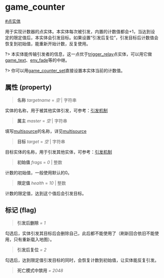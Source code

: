 # game_counter
[#点实体](wiki/point_entity)

用于实现计数器的点实体。本实体每次被引发，内置的计数值都会+1，当达到设定的限定值后，本实体会引发目标。如果设置“引发后复位”，引发目标后计数值会恢复到初始值，能重新开始计数，反复使用。

?> 本实体能传输引发者的信息，这一点优于[trigger_relay](wiki/entity/trigger_relay)点实体，可以用它做[game_text](wiki/entity/game_text)、[env_fade](wiki/entity/env_fade)等的中继。

?> 你可以用[game_counter_set](wiki/entity/game_counter_set)直接设置本实体当前的计数值。

## 属性 (property)
> **名称** *targetname* = *空* | 字符串

实体的名称，用于被其他实体引发，可参考：[引发机制](wiki/trigger)

> **属主** *master* = *空* | 字符串

填写[multisource](wiki/entity/multisource)的名称，详见[multisource](wiki/entity/multisource)

> **目标** *target* = *空* | 字符串

目标实体的名称，用于引发其他实体，可参考：[引发机制](wiki/trigger)

> **初始值** *frags* = *0* | 整数

计数的初始值，一般使用默认的0。

> **限定值** *health* = *10* | 整数

计数的限定值，达到这个值后会引发目标。

## 标记 (flag)
> **引发后删除** *= 1*

勾选后，实体引发其目标后会删除自己，此后都不能使用了（刷新回合依旧不能使用，只有重新载入地图）。

> **引发后复位** *= 2*

勾选后，达到限定值引发目标的同时，会恢复计数到初始值，让实体能反复引发。

> **死亡模式中禁用** *= 2048*

